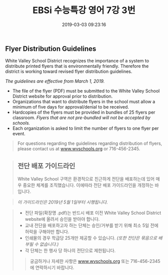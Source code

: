 ﻿---
layout: post
title:  "EBSi 수능특강 영어 7강 3번"
date:   2019-03-03 09:23:16
categories: "수능특강 영어 구문독해"
permalink: /archivers/703
---

## Flyer Distribution Guidelines
White Valley School District recognizes the importance of a system to distribute printed flyers that is environmentally friendly. Therefore the district is working toward revised flyer distribution guidelines.


*The guidelines are effective from March 1, 2019.*


 - The file of the flyer (PDF) must be submitted to the White Valley
   School District website for approval prior to distribution.
 - Organizations that want to distribute flyers in the school must allow
   a minimum of five days for approval/denial to be received.
 - Hardcopies of the flyers must be provided in bundles of 25 flyers per
   classroom. *Flyers that are not pre-bundled will not be accepted by
   schools.*
 - Each organization is asked to limit the number of flyers to one flyer
   per event.

> For questions regarding the guidelines regarding distribution of
> flyers, please contact us at www.wvschools.org or 716-456-2345.



    
<!--more-->

 

> ## 전단 배포 가이드라인
> 
> White Valley School 구역은 환경적으로 친근하게 전단을 배포하는데 있어 매우 중요한 체계를 조직했습니다. 이에따라 전단 배포 가이드라인을 개정하는 바입니다.

 
> *이 가이드라인은 2019년 5월 1일부터 시행됩니다.*


>  - 전단 파일(확장명 .pdf)는 반드시 배포 이전 White Valley School District website에 올려서 승인을 받아야 합니다.
>  - 교내 전단을 배포하고자 하는 단체는 승인/거부를 받기 위해 최소 5일 전에 허락을 구해야만 합니다.
>  - 인쇄물의 경우 학급당 25개만 제공할 수 있습니다. *(또한 전단은 묶음으로 배부될 수 없습니다.)*
>  - 각 단체는 한 행사 당 하나의 전단으로 제한됩니다.
> 
>> 궁금하거나 자세한 사항은 www.wvschools.org 또는 716-456-2345 에 연락하시기 바랍니다.
